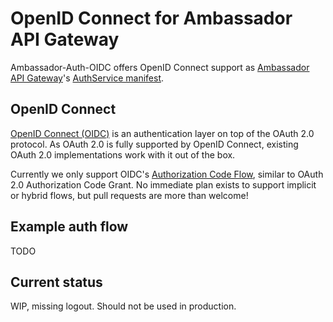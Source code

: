 # OpenID Connect for Ambassador API Gateway

Ambassador-Auth-OIDC offers OpenID Connect support as [Ambassador API Gateway](https://www.getambassador.io/)'s [AuthService manifest](https://www.getambassador.io/reference/services/auth-service).

## OpenID Connect

[OpenID Connect (OIDC)](http://openid.net/connect/) is an authentication layer on top of the OAuth 2.0 protocol. As OAuth 2.0 is fully supported by OpenID Connect, existing OAuth 2.0 implementations work with it out of the box.

Currently we only support OIDC's [Authorization Code Flow](http://openid.net/specs/openid-connect-basic-1_0.html#CodeFlow), similar to OAuth 2.0 Authorization Code Grant. No immediate plan exists to support implicit or hybrid flows, but pull requests are more than welcome!

## Example auth flow

TODO

## Current status

WIP, missing logout. Should not be used in production.
